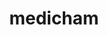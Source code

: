 ---
id: 308
title: medicham
types: [fighting,psychic]
image: https://raw.githubusercontent.com/PokeAPI/sprites/master/sprites/pokemon/308.png
---